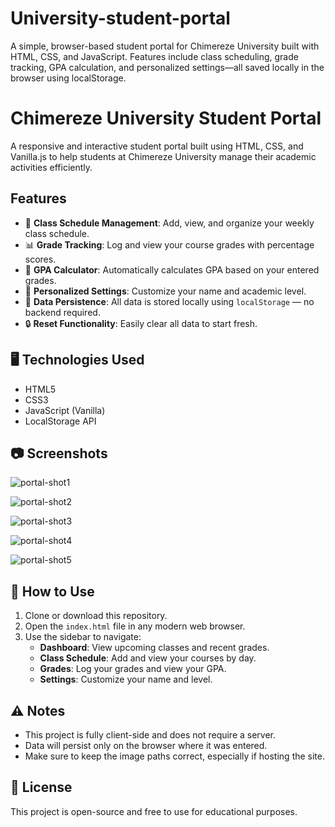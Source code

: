 # University-student-portal
A simple, browser-based student portal for Chimereze University built with HTML, CSS, and JavaScript. Features include class scheduling, grade tracking, GPA calculation, and personalized settings—all saved locally in the browser using localStorage.

# Chimereze University Student Portal

A responsive and interactive student portal built using HTML, CSS, and Vanilla.js to help students at Chimereze University manage their academic activities efficiently.

## Features

- 📅 **Class Schedule Management**: Add, view, and organize your weekly class schedule.
- 📊 **Grade Tracking**: Log and view your course grades with percentage scores.
- 🧮 **GPA Calculator**: Automatically calculates GPA based on your entered grades.
- 📝 **Personalized Settings**: Customize your name and academic level.
- 📂 **Data Persistence**: All data is stored locally using `localStorage` — no backend required.
- 🔒 **Reset Functionality**: Easily clear all data to start fresh.

## 🖥️ Technologies Used

- HTML5
- CSS3
- JavaScript (Vanilla)
- LocalStorage API

## 📷 Screenshots
![portal-shot1](https://github.com/user-attachments/assets/b24bab82-5a90-4544-9a55-2bbdd8683a64)

![portal-shot2](https://github.com/user-attachments/assets/9a3bf9aa-6674-4426-9ba0-5aad5d4c748a)

![portal-shot3](https://github.com/user-attachments/assets/1d70d701-7a29-40fc-af7a-54ad840cd346)

![portal-shot4](https://github.com/user-attachments/assets/1e1d6ab3-bba7-4e5d-80cd-3490b6e11198)

![portal-shot5](https://github.com/user-attachments/assets/24a9f3d4-c6f9-4038-898f-85248518543a)

## 🔧 How to Use

1. Clone or download this repository.
2. Open the `index.html` file in any modern web browser.
3. Use the sidebar to navigate:
   - **Dashboard**: View upcoming classes and recent grades.
   - **Class Schedule**: Add and view your courses by day.
   - **Grades**: Log your grades and view your GPA.
   - **Settings**: Customize your name and level.



## ⚠️ Notes

- This project is fully client-side and does not require a server.
- Data will persist only on the browser where it was entered.
- Make sure to keep the image paths correct, especially if hosting the site.

## 📄 License

This project is open-source and free to use for educational purposes.


